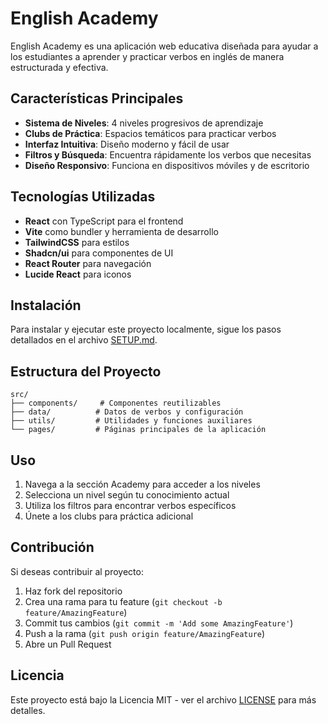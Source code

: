 # English Academy

English Academy es una aplicación web educativa diseñada para ayudar a los estudiantes a aprender y practicar verbos en inglés de manera estructurada y efectiva.

## Características Principales

- **Sistema de Niveles**: 4 niveles progresivos de aprendizaje
- **Clubs de Práctica**: Espacios temáticos para practicar verbos
- **Interfaz Intuitiva**: Diseño moderno y fácil de usar
- **Filtros y Búsqueda**: Encuentra rápidamente los verbos que necesitas
- **Diseño Responsivo**: Funciona en dispositivos móviles y de escritorio

## Tecnologías Utilizadas

- **React** con TypeScript para el frontend
- **Vite** como bundler y herramienta de desarrollo
- **TailwindCSS** para estilos
- **Shadcn/ui** para componentes de UI
- **React Router** para navegación
- **Lucide React** para iconos

## Instalación

Para instalar y ejecutar este proyecto localmente, sigue los pasos detallados en el archivo [SETUP.md](SETUP.md).

## Estructura del Proyecto

```
src/
├── components/     # Componentes reutilizables
├── data/          # Datos de verbos y configuración
├── utils/         # Utilidades y funciones auxiliares
└── pages/         # Páginas principales de la aplicación
```

## Uso

1. Navega a la sección Academy para acceder a los niveles
2. Selecciona un nivel según tu conocimiento actual
3. Utiliza los filtros para encontrar verbos específicos
4. Únete a los clubs para práctica adicional

## Contribución

Si deseas contribuir al proyecto:

1. Haz fork del repositorio
2. Crea una rama para tu feature (`git checkout -b feature/AmazingFeature`)
3. Commit tus cambios (`git commit -m 'Add some AmazingFeature'`)
4. Push a la rama (`git push origin feature/AmazingFeature`)
5. Abre un Pull Request

## Licencia

Este proyecto está bajo la Licencia MIT - ver el archivo [LICENSE](LICENSE) para más detalles.